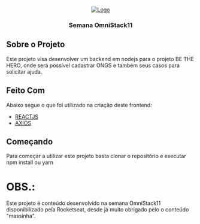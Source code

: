 <!-- PROJECT LOGO -->
<br />
<p align="center">
  <a href="https://rocketseat.com.br/week/inscricao/11.0" target="blank">
    <img src="https://redeinovadrogarias.s3-sa-east-1.amazonaws.com/Assinaturas/be-the-hero.svg" alt="Logo">
  </a>

  <h3 align="center">Semana OmniStack11</h3>
</p>


## Sobre o Projeto
  Este projeto visa desenvolver um backend em nodejs para o projeto BE THE HERO, onde será possível cadastrar ONGS e também seus casos para solicitar ajuda.
 
  
 ## Feito Com
  Abaixo segue o que foi utilizado na criação deste frontend:
  - [REACTJS](https://pt-br.reactjs.org/)
  - [AXIOS](https://github.com/axios/axios)
  
 ## Começando
  Para começar a utilizar este projeto basta clonar o repositório e executar npm install ou yarn
  
 
 # OBS.: 
  Este projeto é conteúdo desenvolvido na semana OmniStack11 disponibilizado pela Rocketseat, desde já muito obrigado pelo o conteúdo "massinha".
